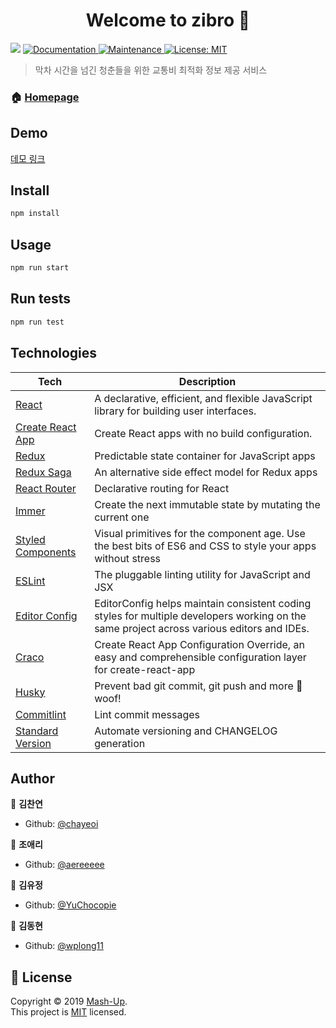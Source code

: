 <h1 align="center">Welcome to zibro 👋</h1>
<p>
  <img src="https://img.shields.io/badge/version-0.1.0-blue.svg?cacheSeconds=2592000" />
  <a href="https://github.com/mash-up-kr/zibro#readme">
    <img alt="Documentation" src="https://img.shields.io/badge/documentation-yes-brightgreen.svg" target="_blank" />
  </a>
  <a href="https://github.com/mash-up-kr/zibro/graphs/commit-activity">
    <img alt="Maintenance" src="https://img.shields.io/badge/Maintained%3F-yes-green.svg" target="_blank" />
  </a>
  <a href="https://github.com/mash-up-kr/zibro/blob/master/LICENSE">
    <img alt="License: MIT" src="https://img.shields.io/badge/License-MIT-yellow.svg" target="_blank" />
  </a>
</p>

> 막차 시간을 넘긴 청춘들을 위한 교통비 최적화 정보 제공 서비스

### 🏠 [Homepage](https://github.com/mash-up-kr/zibro)

## Demo

[데모 링크](https://zibro.netlify.com)

## Install

```sh
npm install
```

## Usage

```sh
npm run start
```

## Run tests

```sh
npm run test
```

## Technologies

| **Tech** | **Description** |
|----------|-------|
| [React](https://facebook.github.io/react/) | A declarative, efficient, and flexible JavaScript library for building user interfaces. |
| [Create React App](https://facebook.github.io/create-react-app/) | Create React apps with no build configuration. |
| [Redux](https://redux.js.org) | Predictable state container for JavaScript apps |
| [Redux Saga](https://redux-saga.js.org/) | An alternative side effect model for Redux apps |
| [React Router](https://reacttraining.com/react-router/) | Declarative routing for React |
| [Immer](https://github.com/immerjs/immer) | Create the next immutable state by mutating the current one |
| [Styled Components](https://www.styled-components.com/) | Visual primitives for the component age. Use the best bits of ES6 and CSS to style your apps without stress |
| [ESLint](https://eslint.org/) | The pluggable linting utility for JavaScript and JSX |
| [Editor Config](https://editorconfig.org) | EditorConfig helps maintain consistent coding styles for multiple developers working on the same project across various editors and IDEs. |
| [Craco](https://github.com/sharegate/craco) | Create React App Configuration Override, an easy and comprehensible configuration layer for create-react-app |
| [Husky](https://github.com/typicode/husky) | Prevent bad git commit, git push and more 🐶 woof! |
| [Commitlint](https://commitlint.js.org) | Lint commit messages |
| [Standard Version](https://github.com/conventional-changelog/standard-version) | Automate versioning and CHANGELOG generation |

## Author

👤 **김찬연**

* Github: [@chayeoi](https://github.com/chayeoi)

👤 **조애리**

* Github: [@aereeeee](https://github.com/aereeeee)

👤 **김유정**

* Github: [@YuChocopie](https://github.com/YuChocopie)

👤 **김동현**

* Github: [@wplong11](https://github.com/wplong11)

## 📝 License

Copyright © 2019 [Mash-Up](https://github.com/mash-up-kr).<br />
This project is [MIT](https://github.com/mash-up-kr/zibro/blob/master/LICENSE) licensed.
